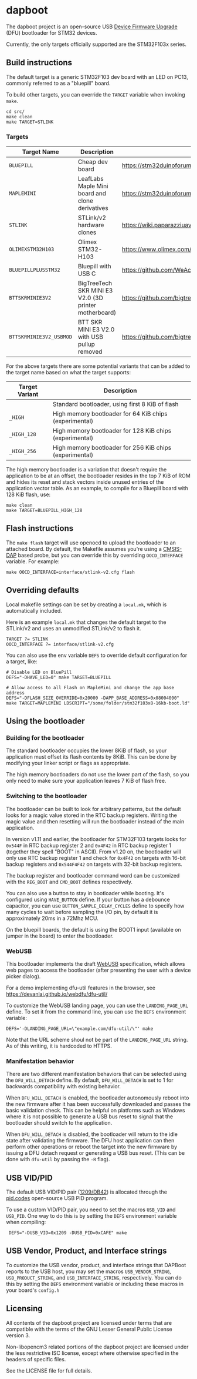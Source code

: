 # dapboot
The dapboot project is an open-source USB [Device Firmware Upgrade](http://www.usb.org/developers/docs/devclass_docs/DFU_1.1.pdf) (DFU) bootloader for STM32 devices.

Currently, the only targets officially supported are the STM32F103x series.

## Build instructions
The default target is a generic STM32F103 dev board with an LED on PC13, commonly referred to as a "bluepill" board.

To build other targets, you can override the
`TARGET` variable when invoking `make`.

    cd src/
    make clean
    make TARGET=STLINK

### Targets

| Target Name | Description | Link |
| ----------- | ----------- |----- |
|`BLUEPILL`   | Cheap dev board | https://stm32duinoforum.com/forum/wiki_subdomain/index_title_Blue_Pill.html |
|`MAPLEMINI`  | LeafLabs Maple Mini board and clone derivatives | https://stm32duinoforum.com/forum/wiki_subdomain/index_title_Maple_Mini.html |
|`STLINK`     | STLink/v2 hardware clones | https://wiki.paparazziuav.org/wiki/STLink#Clones |
|`OLIMEXSTM32H103` | Olimex STM32-H103 | https://www.olimex.com/Products/ARM/ST/STM32-H103/ |
|`BLUEPILLPLUSSTM32` | Bluepill with USB C | https://github.com/WeActTC/BluePill-Plus/ |
|`BTTSKRMINIE3V2` | BigTreeTech SKR MINI E3 V2.0 (3D printer motherboard) | https://github.com/bigtreetech/BIGTREETECH-SKR-mini-E3 |
|`BTTSKRMINIE3V2_USBMOD` | BTT SKR MINI E3 V2.0 with USB pullup removed | https://github.com/bigtreetech/BIGTREETECH-SKR-mini-E3 |

For the above targets there are some potential variants that can be added to the target name based on what the target supports:

| Target Variant | Description                                             |
| -------------- | ------------------------------------------------------- |
|` `             | Standard bootloader, using first 8 KiB of flash         |
|`_HIGH`         | High memory bootloader for 64 KiB chips  (experimental) |
|`_HIGH_128`     | High memory bootloader for 128 KiB chips (experimental) |
|`_HIGH_256`     | High memory bootloader for 256 KiB chips (experimental) |

The high memory bootloader is a variation that doesn't require the application to be at an offset, the bootloader resides in the top 7 KiB of ROM and hides its reset and stack vectors inside unused entries of the application vector table. As an example, to compile for a Bluepill board with 128 KiB flash, use:

    make clean
    make TARGET=BLUEPILL_HIGH_128


## Flash instructions
The `make flash` target will use openocd to upload the bootloader to an attached board. By default, the Makefile assumes you're using a [CMSIS-DAP](http://www.arm.com/products/processors/cortex-m/cortex-microcontroller-software-interface-standard.php) based probe, but you can override this by overriding `OOCD_INTERFACE` variable. For example:

    make OOCD_INTERFACE=interface/stlink-v2.cfg flash

## Overriding defaults
Local makefile settings can be set by creating a `local.mk`, which is automatically included.

Here is an example `local.mk` that changes the default target to the STLink/v2 and uses an unmodified STLink/v2 to flash it.

    TARGET ?= STLINK
    OOCD_INTERFACE ?= interface/stlink-v2.cfg

You can also use the env variable `DEFS` to override default configuration for a target, like:

    # Disable LED on BluePill
    DEFS="-DHAVE_LED=0" make TARGET=BLUEPILL

    # Allow access to all Flash on MapleMini and change the app base address
    DEFS="-DFLASH_SIZE_OVERRIDE=0x20000 -DAPP_BASE_ADDRESS=0x08004000" make TARGET=MAPLEMINI LDSCRIPT="/some/folder/stm32f103x8-16kb-boot.ld"

## Using the bootloader
### Building for the bootloader
The standard bootloader occupies the lower 8KiB of flash, so your application must offset its flash contents by 8KiB. This can be done by modifying your linker script or flags as appropriate.

The high memory bootloaders do not use the lower part of the flash, so you only need to make sure your application leaves 7 KiB of flash free.


### Switching to the bootloader
The bootloader can be built to look for arbitrary patterns, but the default looks for a magic value stored in the RTC backup registers. Writing the magic value and then resetting will run the bootloader instead of the main application.

In version v1.11 and earlier, the bootloader for STM32F103 targets looks for `0x544F` in RTC backup register 2 and `0x4F42` in RTC backup register 1 (together they spell "BOOT" in ASCII). From v1.20 on, the bootloader will only use RTC backup register 1 and check for `0x4F42` on targets with 16-bit backup registers and `0x544F4F42` on targets with 32-bit backup registers.

The backup register and bootloader command word can be customized with the `REG_BOOT` and `CMD_BOOT` defines respectively.

You can also use a button to stay in bootloader while booting. It's configured using `HAVE_BUTTON` define. If your button has a debounce capacitor, you can use `BUTTON_SAMPLE_DELAY_CYCLES` define to specify how many cycles to wait before sampling the I/O pin, by default it is approximately 20ms in a 72Mhz MCU.

On the bluepill boards, the default is using the BOOT1 input (available on jumper in the board) to enter the bootloader.

### WebUSB
This bootloader implements the draft [WebUSB](https://wicg.github.io/webusb/) specification, which allows web pages to access the bootloader (after presenting the user with a device picker dialog).

For a demo implementing dfu-util features in the browser, see https://devanlai.github.io/webdfu/dfu-util/

To customize the WebUSB landing page, you can use the `LANDING_PAGE_URL` define. To set it from the command line, you can use the `DEFS` environment variable:

    DEFS='-DLANDING_PAGE_URL=\"example.com/dfu-util/\"' make

Note that the URL scheme shoul not be part of the `LANDING_PAGE_URL` string. As of this writing, it is hardcoded to HTTPS. 

### Manifestation behavior
There are two different manifestation behaviors that can be selected using the `DFU_WILL_DETACH` define. By default, `DFU_WILL_DETACH` is set to 1 for backwards compatibility with existing behavior.

When `DFU_WILL_DETACH` is enabled, the bootloader autonomously reboot into the new firmware after it has been successfully downloaded and passes the basic validation check. This can be helpful on platforms such as Windows where it is not possible to generate a USB bus reset to signal that the bootloader should switch to the application.

When `DFU_WILL_DETACH` is disabled, the bootloader will return to the idle state after validating the firmware. The DFU host application can then perform other operations or reboot the target into the new firmware by issuing a DFU detach request or generating a USB bus reset. (This can be done with `dfu-util` by passing the `-R` flag).

## USB VID/PID
The default USB VID/PID pair ([1209/DB42](http://pid.codes/1209/DB42/)) is allocated through the [pid.codes](http://pid.codes/) open-source USB PID program.

To use a custom VID/PID pair, you need to set the macros `USB_VID` and `USB_PID`. One way to do this is by setting the `DEFS` environment variable when compiling:

     DEFS="-DUSB_VID=0x1209 -DUSB_PID=0xCAFE" make


## USB Vendor, Product, and Interface strings

To customize the USB vendor, product, and interface strings that DAPBoot reports to the USB host, you may set the macros `USB_VENDOR_STRING`, `USB_PRODUCT_STRING`, and `USB_INTERFACE_STRING`, respectively. You can do this by setting the `DEFS` environment variable or including these macros in your board's `config.h`


## Licensing
All contents of the dapboot project are licensed under terms that are compatible with the terms of the GNU Lesser General Public License version 3.

Non-libopencm3 related portions of the dapboot project are licensed under the less restrictive ISC license, except where otherwise specified in the headers of specific files.

See the LICENSE file for full details.
